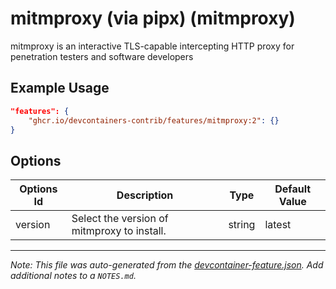 

# mitmproxy (via pipx) (mitmproxy)

mitmproxy is an interactive TLS-capable intercepting HTTP proxy for penetration testers and software developers

## Example Usage

```json
"features": {
    "ghcr.io/devcontainers-contrib/features/mitmproxy:2": {}
}
```

## Options

| Options Id | Description | Type | Default Value |
|-----|-----|-----|-----|
| version | Select the version of mitmproxy to install. | string | latest |



---

_Note: This file was auto-generated from the [devcontainer-feature.json](https://github.com/devcontainers-contrib/features/blob/main/src/mitmproxy/devcontainer-feature.json).  Add additional notes to a `NOTES.md`._
